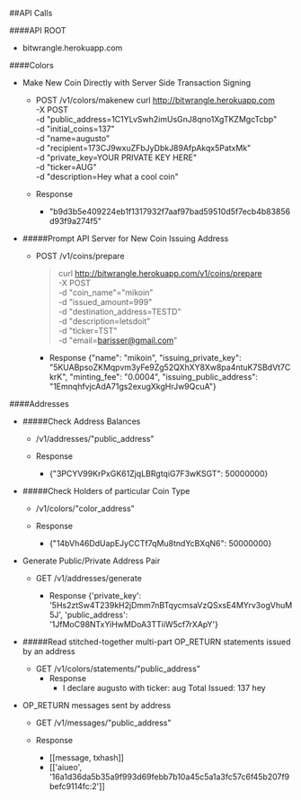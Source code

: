 ##API Calls

####API ROOT
- bitwrangle.herokuapp.com

####Colors
- Make New Coin Directly with Server Side Transaction Signing
  - POST /v1/colors/makenew
      curl http://bitwrangle.herokuapp.com \
      -X POST \
      -d "public_address=1C1YLvSwh2imUsGnJ8qno1XgTKZMgcTcbp" \
      -d "initial_coins=137"  \
      -d "name=augusto"  \
      -d "recipient=173CJ9wxuZFbJyDbkJ89AfpAkqx5PatxMk" \
      -d "private_key=YOUR PRIVATE KEY HERE" \
      -d "ticker=AUG" \
      -d "description=Hey what a cool coin"

  - Response
    - "b9d3b5e409224eb1f1317932f7aaf97bad59510d5f7ecb4b83856d93f9a274f5"


- #####Prompt API Server for New Coin Issuing Address
  - POST /v1/coins/prepare
    >    curl http://bitwrangle.herokuapp.com/v1/coins/prepare \
    > -X POST \
    > -d "coin_name"="mikoin" \
    > -d "issued_amount=999" \
    > -d "destination_address=TESTD" \
    > -d "description=letsdoit" \
    > -d "ticker=TST" \
    > -d "email=barisser@gmail.com"

      - Response
        {"name": "mikoin", "issuing_private_key": "5KUABpsoZKMqpvm3yFe9Zg52QXhXY8Xw8pa4ntuK7SBdVt7CkrK", "minting_fee": "0.0004", "issuing_public_address": "1EmnqhfvjcAdA71gs2exugXkgHrJw9QcuA"}

####Addresses

- #####Check Address Balances
  - /v1/addresses/"public_address"

  - Response
    - {"3PCYV99KrPxGK61ZjqLBRgtqiG7F3wKSGT": 50000000}


- #####Check Holders of particular Coin Type
  - /v1/colors/"color_address"

  - Response
    - {"14bVh46DdUapEJyCCTf7qMu8tndYcBXqN6": 50000000}



- Generate Public/Private Address Pair
  - GET /v1/addresses/generate

    - Response
      {'private_key': '5Hs2ztSw4T239kH2jDmm7nBTqycmsaVzQSxsE4MYrv3ogVhuM5J', 'public_address': '1JfMoC98NTxYiHwMDoA3TTiiW5cf7rXApY'}


- #####Read stitched-together multi-part OP_RETURN statements issued by an address
  - GET /v1/colors/statements/"public_address"
    - Response
        - I declare augusto with ticker: aug Total Issued: 137 hey


- OP_RETURN messages sent by address
  - GET /v1/messages/"public_address"

   - Response
      - [[message, txhash]]
      - [['aiueo', '16a1d36da5b35a9f993d69febb7b10a45c5a1a3fc57c6f45b207f9befc9114fc:2']]
